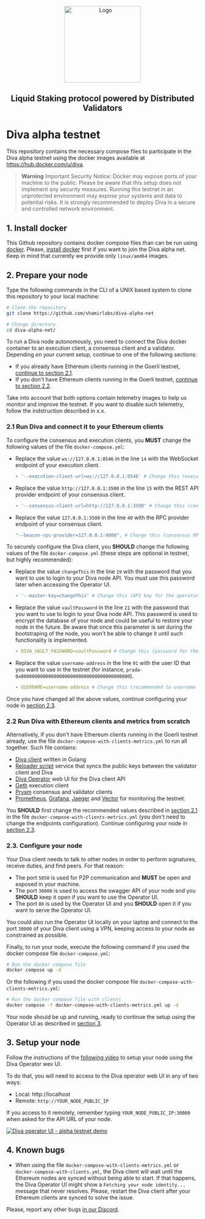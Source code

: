 <br />
<div align="center">
  <a href="#">
    <img src="https://diva.community/metalogo.png" alt="Logo" width="200">
  </a>
  <h2 align="center">
    Liquid Staking protocol powered by Distributed Validators
  </h2>
</div>
<h1>Diva alpha testnet</h1>

This repository contains the necessary compose files to participate in the Diva alpha testnet using the docker images available at https://hub.docker.com/u/diva.

> **Warning**
> Important Security Notice: Docker may expose ports of your machine to the public. Please be aware that this setup does not implement any security measures. Running this testnet in an unprotected environment may expose your systems and data to potential risks. It is strongly recommended to deploy Diva in a secure and controlled network environment.

## 1. Install docker

This Github repository contains docker compose files than can be run using [docker](https://www.docker.com/). Please, [install docker](https://docs.docker.com/engine/install/) first if you want to join the Diva alpha net. Keep in mind that currently we provide only `linux/amd64` images.

## 2. Prepare your node

Type the following commands in the CLI of a UNIX based system to clone this repository to your local machine:

   ```sh
   # Clone the repository
   git clone https://github.com/shamirlabs/diva-alpha-net

   # Change directory
   cd diva-alpha-net/
   ```

To run a Diva node autonomously, you need to connect the Diva docker container to an execution client, a consensus client and a validator. Depending on your current setup, continue to one of the following sections:

- If you already have Ethereum clients running in the Goerli testnet, [continue to section 2.1](#21-run-diva-and-connect-it-to-your-ethereum-clients).
- If you don't have Ethereum clients running in the Goerli testnet, [continue to section 2.2](#22-run-diva-with-ethereum-clients-and-metrics-from-scratch).

Take into account that both options contain telemetry images to help us monitor and improve the testnet. If you want to disable such telemetry, follow the indstruction described in x.x.

### 2.1 Run Diva and connect it to your Ethereum clients

To configure the consensus and execution clients, you **MUST** change the following values of the file `docker-compose.yml`:

- Replace the value `ws://127.0.0.1:8546` in the line `14` with the WebSocket endpoint of your execution client.
  ```yaml
  - '--execution-client-url=ws://127.0.0.1:8546' # Change this (execution RPC WebSocket, geth example)
  ```

- Replace the value `http://127.0.0.1:3500` in the line `15` with the REST API provider endpoint of your consensus client.

  ```yaml
  - '--consensus-client-url=http://127.0.0.1:3500' # Change this (consensus REST API, prysm example)
  ```

- Replace the value `127.0.0.1:3500` in the line `40` with the RPC provider endpoint of your consensus client.

  ```yaml
  "--beacon-rpc-provider=127.0.0.1:4000", # Change this (consensus RPC, prysm example)
  ```

To securely configure the Diva client, you **SHOULD** change the following values of the file `docker-compose.yml` (these steps are optional in testnet, but highly recommended):

- Replace the value `changeThis` in the line `19` with the password that you want to use to login to your Diva node API. You must use this password later when accessing the Operator UI.

  ```yaml
  - '--master-key=changeThis' # Change this (API key for the operator UI)
  ```

- Replace the value `vaultPassword` in the line `21` with the password that you want to use to login to your Diva node API. This password is used to encrypt the database of your node and could be useful to restore your node in the future. Be aware that once this parameter is set during the bootstraping of the node, you won't be able to change it until such functionality is implemented.

  ```yaml
  - DIVA_VAULT_PASSWORD=vaultPassword # Change this (password for the encrypted vault)
  ```

- Replace the value `username-address` in the line `91` with the user ID that you want to use in the testnet (for instance, `prada-0x0000000000000000000000000000000000000000`).

  ```yaml
  - USERNAME=username-address # Change this (recommended to username of the operator and ethereum address)
  ```

Once you have changed all the above values, continue configuring your node in [section 2.3](#23-configure-your-node).


### 2.2 Run Diva with Ethereum clients and metrics from scratch

Alternatively, if you don't have Ethereum clients running in the Goerli testnet already, use the file `docker-compose-with-clients-metrics.yml` to run all together. Such file contains:

- [Diva client](https://hub.docker.com/r/diva/diva) written in Golang
- [Reloader script](https://hub.docker.com/r/diva/reloader) service that syncs the public keys between the validator client and Diva
- [Diva Operator](https://hub.docker.com/r/diva/operator-ui) web UI for the Diva client API
- [Geth](https://github.com/ethereum/go-ethereum) execution client
- [Prysm](https://github.com/prysmaticlabs/prysm) consensus and validator clients
- [Prometheus](https://prometheus.io/), [Grafana](https://grafana.com/), [Jaeger](https://www.jaegertracing.io/) and [Vector](https://vector.dev/) for monitoring the testnet.

You **SHOULD** first change the recommended values described in [section 2.1](#21-run-diva-and-connect-it-to-your-ethereum-clients) in the file `docker-compose-with-clients-metrics.yml` (you don't need to change the endpoints configuration). Continue configuring your node in [section 2.3](#23-configure-your-node).


### 2.3. Configure your node

Your Diva client needs to talk to other nodes in order to perform signatures, receive duties, and find peers. For that reason:

- The port `5050` is used for P2P communication and **MUST** be open and exposed in your machine.
- The port `30000` is used to access the swagger API of your node and you **SHOULD** keep it open if you want to use the Operator UI.
- The port `80` is used by the Operator UI and you **SHOULD** open it if you want to serve the Operator UI.

You could also run the Operator UI locally on your laptop and connect to the port `30000` of your Diva client using a VPN, keeping access to your node as constrained as possible.

Finally, to run your node, execute the following command if you used the docker compose file `docker-compose.yml`:

```sh
# Run the docker compose file
docker compose up -d
```

Or the following if you used the docker compose file `docker-compose-with-clients-metrics.yml`:

```sh
# Run the docker compose file with clients
docker compose -f docker-compose-with-clients-metrics.yml up -d
```

Your node should be up and running, ready to continue the setup using the Operator UI as described in [section 3](#3-setup-your-node).

## 3. Setup your node

Follow the instructions of the [following video](https://youtu.be/efkyU2oEygo) to setup your node using the Diva Operator wev UI.

To do that, you will need to access to the Diva operator web UI in any of two ways:
   
   - Local: http://localhost
   - Remote: `http://YOUR_NODE_PUBLIC_IP`

If you access to it remotely, remember typing `YOUR_NODE_PUBLIC_IP:30000` when asked for the API URL of your node. 

[![Diva operator UI - alpha testnet demo](https://img.youtube.com/vi/efkyU2oEygo/hqdefault.jpg)](https://youtu.be/efkyU2oEygo)


## 4. Known bugs

- When using the file `docker-compose-with-clients-metrics.yml` or `docker-compose-with-clients.yml`, the Diva client will wait until the Ethereum nodes are synced without being able to start. If that happens, the Diva Operator UI might show a `Fetching your node identity...` message that never resolves. Please, restart the Diva client after your Ethereum clients are synced to solve the issue.

Please, report any other bugs [in our Discord](https://discord.com/invite/diva).
